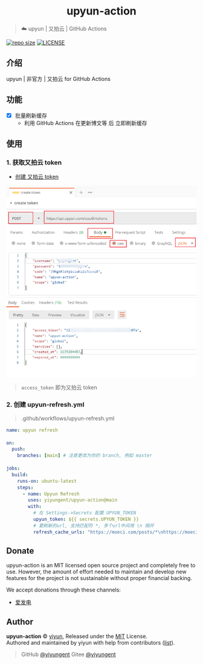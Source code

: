<h1 align="center">upyun-action</h1>

> ☁️ upyun | 又拍云 | GitHub Actions

[![repo size](https://img.shields.io/github/repo-size/yiyungent/upyun-action.svg?style=flat)]()
[![LICENSE](https://img.shields.io/github/license/yiyungent/upyun-action.svg?style=flat)](https://github.com/yiyungent/upyun-action/blob/master/LICENSE)


## 介绍

upyun | 非官方 | 又拍云 for GitHub Actions

## 功能

- [x] 批量刷新缓存
  - 利用 GitHub Actions 在更新博文等 后 立即刷新缓存

## 使用

### 1. 获取又拍云 token

- [创建 又拍云 token](https://api.upyun.com/doc#/api/operation/oauth/POST%20%2Foauth%2Ftokens)

![通过 Postman 创建又拍云 token](screenshots/1.png)

> `access_token` 即为又拍云 token

### 2. 创建 upyun-refresh.yml

> .github/workflows/upyun-refresh.yml

```yml
name: upyun refresh

on:
  push:
    branches: [main] # 注意更改为你的 branch, 例如 master

jobs:
  build:
    runs-on: ubuntu-latest
    steps:
      - name: Upyun Refresh
        uses: yiyungent/upyun-action@main
        with:
          # 在 Settings->Secrets 配置 UPYUN_TOKEN
          upyun_token: ${{ secrets.UPYUN_TOKEN }}
          # 要刷新的url, 支持匹配符 *, 多个url中间用 \n 隔开
          refresh_cache_urls: "https://moeci.com/posts/*\nhttps://moeci.com/about"

```



## Donate

upyun-action is an MIT licensed open source project and completely free to use. However, the amount of effort needed to maintain and develop new features for the project is not sustainable without proper financial backing.

We accept donations through these channels:
- <a href="https://afdian.net/@yiyun" target="_blank">爱发电</a>

## Author

**upyun-action** © [yiyun](https://github.com/yiyungent), Released under the [MIT](./LICENSE) License.<br>
Authored and maintained by yiyun with help from contributors ([list](https://github.com/yiyungent/upyun-action/contributors)).

> GitHub [@yiyungent](https://github.com/yiyungent) Gitee [@yiyungent](https://gitee.com/yiyungent)


